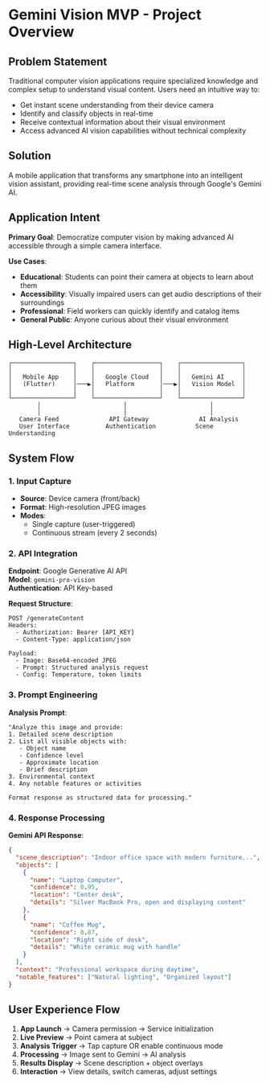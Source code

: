 # Gemini Vision MVP - Project Overview

## Problem Statement

Traditional computer vision applications require specialized knowledge and complex setup to understand visual content. Users need an intuitive way to:
- Get instant scene understanding from their device camera
- Identify and classify objects in real-time
- Receive contextual information about their visual environment
- Access advanced AI vision capabilities without technical complexity

## Solution

A mobile application that transforms any smartphone into an intelligent vision assistant, providing real-time scene analysis through Google's Gemini AI.

## Application Intent

**Primary Goal**: Democratize computer vision by making advanced AI accessible through a simple camera interface.

**Use Cases**:
- **Educational**: Students can point their camera at objects to learn about them
- **Accessibility**: Visually impaired users can get audio descriptions of their surroundings
- **Professional**: Field workers can quickly identify and catalog items
- **General Public**: Anyone curious about their visual environment

## High-Level Architecture

```
┌─────────────────┐    ┌──────────────────┐    ┌─────────────────┐
│                 │    │                  │    │                 │
│   Mobile App    │    │   Google Cloud   │    │   Gemini AI     │
│   (Flutter)     │───▶│   Platform       │───▶│   Vision Model  │
│                 │    │                  │    │                 │
└─────────────────┘    └──────────────────┘    └─────────────────┘
        │                       │                       │
        │                       │                       │
   Camera Feed              API Gateway              AI Analysis
   User Interface          Authentication           Scene Understanding
```

## System Flow

### 1. Input Capture
- **Source**: Device camera (front/back)
- **Format**: High-resolution JPEG images
- **Modes**: 
  - Single capture (user-triggered)
  - Continuous stream (every 2 seconds)

### 2. API Integration

**Endpoint**: Google Generative AI API  
**Model**: `gemini-pro-vision`  
**Authentication**: API Key-based

**Request Structure**:
```
POST /generateContent
Headers:
  - Authorization: Bearer [API_KEY]
  - Content-Type: application/json

Payload:
  - Image: Base64-encoded JPEG
  - Prompt: Structured analysis request
  - Config: Temperature, token limits
```

### 3. Prompt Engineering

**Analysis Prompt**:
```
"Analyze this image and provide:
1. Detailed scene description
2. List all visible objects with:
   - Object name
   - Confidence level
   - Approximate location
   - Brief description
3. Environmental context
4. Any notable features or activities

Format response as structured data for processing."
```

### 4. Response Processing

**Gemini API Response**:
```json
{
  "scene_description": "Indoor office space with modern furniture...",
  "objects": [
    {
      "name": "Laptop Computer",
      "confidence": 0.95,
      "location": "Center desk",
      "details": "Silver MacBook Pro, open and displaying content"
    },
    {
      "name": "Coffee Mug",
      "confidence": 0.87,
      "location": "Right side of desk",
      "details": "White ceramic mug with handle"
    }
  ],
  "context": "Professional workspace during daytime",
  "notable_features": ["Natural lighting", "Organized layout"]
}
```

## User Experience Flow

1. **App Launch** → Camera permission → Service initialization
2. **Live Preview** → Point camera at subject
3. **Analysis Trigger** → Tap capture OR enable continuous mode
4. **Processing** → Image sent to Gemini → AI analysis
5. **Results Display** → Scene description + object overlays
6. **Interaction** → View details, switch cameras, adjust settings

